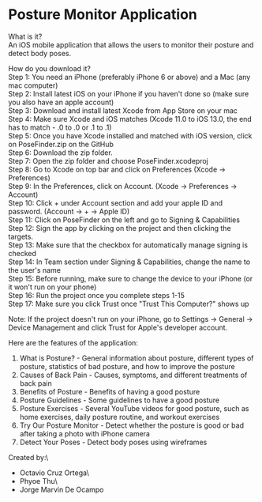 # Posture Monitor Application

What is it?\
An iOS mobile application that allows the users to monitor their posture and detect body poses.

How do you download it?\
Step 1: You need an iPhone (preferably iPhone 6 or above) and a Mac (any mac computer)\
Step 2: Install latest iOS on your iPhone if you haven't done so (make sure you also have an apple account)\
Step 3: Download and install latest Xcode from App Store on your mac\
Step 4: Make sure Xcode and iOS matches (Xcode 11.0 to iOS 13.0, the end has to match - .0 to .0 or .1 to .1)\
Step 5: Once you have Xcode installed and matched with iOS version, click on PoseFinder.zip on the GitHub\
Step 6: Download the zip folder.\
Step 7: Open the zip folder and choose PoseFinder.xcodeproj\
Step 8: Go to Xcode on top bar and click on Preferences (Xcode -> Preferences)\
Step 9: In the Preferences, click on Account. (Xcode -> Preferences -> Account)\
Step 10: Click + under Account section and add your apple ID and password. (Account -> + -> Apple ID)\
Step 11: Click on PoseFinder on the left and go to Signing & Capabilities\
Step 12: Sign the app by clicking on the project and then clicking the targets.\
Step 13: Make sure that the checkbox for automatically manage signing is checked\
Step 14: In Team section under Signing & Capabilities, change the name to the user's name\
Step 15: Before running, make sure to change the device to your iPhone (or it won't run on your phone)\
Step 16: Run the project once you complete steps 1-15\
Step 17: Make sure you click Trust once "Trust This Computer?" shows up

Note: If the project doesn't run on your iPhone, go to Settings -> General -> Device Management and click Trust for Apple's developer account.

Here are the features of the application:
1. What is Posture? - General information about posture, different types of posture, statistics of bad posture, and how to improve the posture
2. Causes of Back Pain - Causes, symptoms, and different treatments of back pain
3. Benefits of Posture - Benefits of having a good posture
4. Posture Guidelines - Some guidelines to have a good posture
5. Posture Exercises - Several YouTube videos for good posture, such as home exercises, daily posture routine, and workout exercises
6. Try Our Posture Monitor - Detect whether the posture is good or bad after taking a photo with iPhone camera
7. Detect Your Poses - Detect body poses using wireframes

Created by:\
* Octavio Cruz Ortega\
* Phyoe Thu\
* Jorge Marvin De Ocampo

